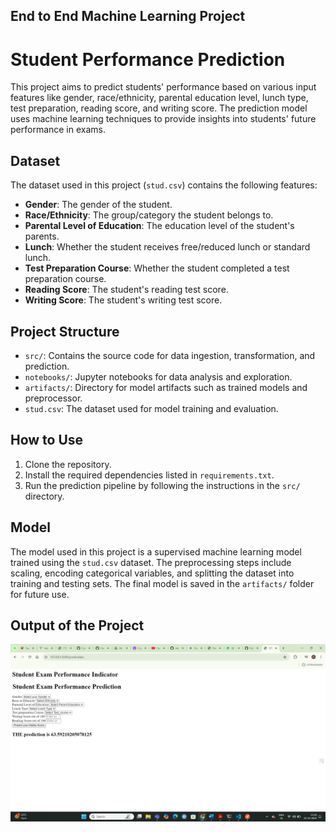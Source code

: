 ## End to End Machine Learning Project
# Student Performance Prediction

This project aims to predict students' performance based on various input features like gender, race/ethnicity, parental education level, lunch type, test preparation, reading score, and writing score. The prediction model uses machine learning techniques to provide insights into students' future performance in exams.

## Dataset

The dataset used in this project (`stud.csv`) contains the following features:
- **Gender**: The gender of the student.
- **Race/Ethnicity**: The group/category the student belongs to.
- **Parental Level of Education**: The education level of the student's parents.
- **Lunch**: Whether the student receives free/reduced lunch or standard lunch.
- **Test Preparation Course**: Whether the student completed a test preparation course.
- **Reading Score**: The student's reading test score.
- **Writing Score**: The student's writing test score.

## Project Structure

- `src/`: Contains the source code for data ingestion, transformation, and prediction.
- `notebooks/`: Jupyter notebooks for data analysis and exploration.
- `artifacts/`: Directory for model artifacts such as trained models and preprocessor.
- `stud.csv`: The dataset used for model training and evaluation.

## How to Use

1. Clone the repository.
2. Install the required dependencies listed in `requirements.txt`.
3. Run the prediction pipeline by following the instructions in the `src/` directory.

## Model

The model used in this project is a supervised machine learning model trained using the `stud.csv` dataset. The preprocessing steps include scaling, encoding categorical variables, and splitting the dataset into training and testing sets. The final model is saved in the `artifacts/` folder for future use.

## Output of the Project

![Screenshot of the application](https://github.com/minalmmm/End-to-End-Machine-Learning-Project-1/blob/main/output%20of%20project.png)

